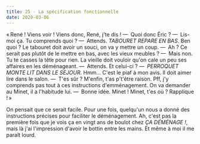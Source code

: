 ```yaml
---
title: 25 - La spécification fonctionnelle
date: 2020-03-06
---
```


« René ! Viens voir ! Viens donc, René, j'te dis !
— Quoi donc Éric ?
— Lis-moi ça. Tu comprends quoi ?
— Attends. *TABOURET REPARE EN BAS*. Ben quoi ? Le tabouret doit avoir un souci, on va y mettre un coup.
— Ah ? Ce serait pas plutôt de le mettre en bas, avec les vieux meubles ?
— Mais non. Tu te casses la tête pour rien. La vieille doit vouloir qu'on cale un peu ses affaires en les déménageant.
— Attends. Et celui-ci ?
— *PERROQUET MONTE LIT DANS LE SEJOUR*. Hmm... C'est le piaf à mon avis. Il doit aimer lire dans le salon.
— T'es sûr ? M'enfin, t'as p't'être raison. Pff, j'y comprends pas tout à ces instructions d'emménagement. On va demander au Minet, il a l'habitude lui.
— Bonne idée. Minet ! Minet, t'es où ? Rapplique ! »

On pensait que ce serait facile. Pour une fois, quelqu'un nous a donné des instructions précises pour faciliter le déménagement. Ah, c'est pas la première fois que je vois ça en vingt ans de boulot chez *ÇA DÉMÉNAGE !*, mais là j'ai l'impression d'avoir le bottin entre les mains. Et même à moi il me paraît lourd.